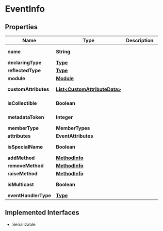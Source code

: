 

# EventInfo

## Properties

Name | Type | Description | Notes
------------ | ------------- | ------------- | -------------
**name** | **String** |  |  [optional] [readonly]
**declaringType** | [**Type**](Type.md) |  |  [optional]
**reflectedType** | [**Type**](Type.md) |  |  [optional]
**module** | [**Module**](Module.md) |  |  [optional]
**customAttributes** | [**List&lt;CustomAttributeData&gt;**](CustomAttributeData.md) |  |  [optional] [readonly]
**isCollectible** | **Boolean** |  |  [optional] [readonly]
**metadataToken** | **Integer** |  |  [optional] [readonly]
**memberType** | **MemberTypes** |  |  [optional]
**attributes** | **EventAttributes** |  |  [optional]
**isSpecialName** | **Boolean** |  |  [optional] [readonly]
**addMethod** | [**MethodInfo**](MethodInfo.md) |  |  [optional]
**removeMethod** | [**MethodInfo**](MethodInfo.md) |  |  [optional]
**raiseMethod** | [**MethodInfo**](MethodInfo.md) |  |  [optional]
**isMulticast** | **Boolean** |  |  [optional] [readonly]
**eventHandlerType** | [**Type**](Type.md) |  |  [optional]


## Implemented Interfaces

* Serializable



